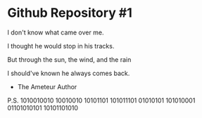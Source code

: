 # Github Repository #1
I don't know what came over me.

I thought he would stop in his tracks.

But through the sun, the wind, and the rain

I should've known he always comes back.

- The Ameteur Author

P.S. 1010010010 10010010 10101101 101011101 01010101 101010001 01101010101 10101101010

